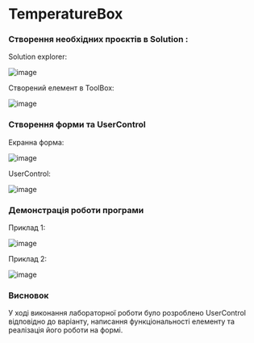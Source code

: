 # TemperatureBox

### Створення необхідних проєктів в Solution :
Solution explorer:

![image](https://github.com/AnnaSorokina20/TemperatureBox/assets/149331565/82651e42-447b-481f-b530-b0b19d0a31d5)

Створений елемент в ToolBox:

![image](https://github.com/AnnaSorokina20/TemperatureBox/assets/149331565/06edf33b-c3ec-41aa-8315-240f8e534fec)

### Створення форми та UserControl 
Екранна форма:

![image](https://github.com/AnnaSorokina20/TemperatureBox/assets/149331565/8a7bcbae-778e-4b49-b41c-f4eb7198abf6)

UserControl:

![image](https://github.com/AnnaSorokina20/TemperatureBox/assets/149331565/b8ac051e-c981-4e15-8ccd-bfb08e1fe8fe)

### Демонстрація роботи програми
Приклад 1:

![image](https://github.com/AnnaSorokina20/TemperatureBox/assets/149331565/e8532c63-a4ac-4a2a-b058-7882d0ada11b)

Приклад 2:

![image](https://github.com/AnnaSorokina20/TemperatureBox/assets/149331565/d4213bb8-2780-4cc3-86e1-7cc555000c73)

### Висновок
У ході виконання лабораторної роботи було розроблено UserControl відповідно до варіанту, написання функціональності елементу та реалізація його роботи на формі.

